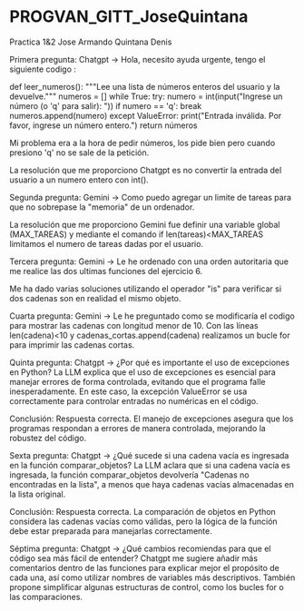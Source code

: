 # PROGVAN_GITT_JoseQuintana
Practica 1&2
 Jose Armando Quintana Denis

Primera pregunta: Chatgpt -> Hola, necesito ayuda urgente, tengo el siguiente codigo :

def leer_numeros():
    """Lee una lista de números enteros del usuario y la devuelve."""
    numeros = []
    while True:
        try:
            numero = int(input("Ingrese un número (o 'q' para salir): "))
            if numero == 'q':
                break
            numeros.append(numero)
        except ValueError:
            print("Entrada inválida. Por favor, ingrese un número entero.")
    return números

Mi problema era a la hora de pedir números, los pide bien pero cuando presiono 'q' no se sale de la petición.

La resolución que me proporciono Chatgpt es no convertir la entrada del usuario a un numero entero con int().

Segunda pregunta: Gemini -> Como puedo agregar un limite de tareas para que no sobrepase la "memoria" de un ordenador.

La resolución que me proporciono Gemini fue definir una variable global (MAX_TAREAS) y  mediante el comando if len(tareas)<MAX_TAREAS limitamos el numero de tareas dadas por el usuario.


Tercera pregunta: Gemini -> Le he ordenado con una orden autoritaria que me realice las dos ultimas funciones del ejercicio 6.

Me ha dado varias soluciones utilizando el operador "is" para verificar si dos cadenas son en realidad el mismo objeto.



Cuarta pregunta: Gemini -> Le he preguntado como se modificaría el codigo para mostrar las cadenas con longitud menor de 10.
Con las líneas len(cadena)<10 y  cadenas_cortas.append(cadena) realizamos un bucle for para imprimir las cadenas cortas.


Quinta pregunta: Chatgpt -> ¿Por qué es importante el uso de excepciones en Python?
 La LLM explica que el uso de excepciones es esencial para manejar errores de forma controlada, evitando que el programa falle inesperadamente. En este caso, la excepción ValueError se usa correctamente para controlar entradas no numéricas en el código.

Conclusión: Respuesta correcta. El manejo de excepciones asegura que los programas respondan a errores de manera controlada, mejorando la robustez del código.


Sexta pregunta: Chatgpt -> ¿Qué sucede si una cadena vacía es ingresada en la función comparar_objetos?
 La LLM aclara que si una cadena vacía es ingresada, la función comparar_objetos devolvería "Cadenas no encontradas en la lista", a menos que haya cadenas vacías almacenadas en la lista original.

Conclusión: Respuesta correcta. La comparación de objetos en Python considera las cadenas vacías como válidas, pero la lógica de la función debe estar preparada para manejarlas correctamente.


Séptima pregunta: Chatgpt -> ¿Qué cambios recomiendas para que el código sea más fácil de entender?
Chatgpt me sugiere añadir más comentarios dentro de las funciones para explicar mejor el propósito de cada una, así como utilizar nombres de variables más descriptivos. También propone simplificar algunas estructuras de control, como los bucles for o las comparaciones.

